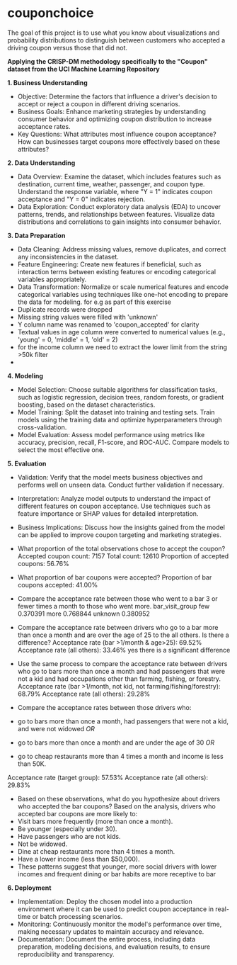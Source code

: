 # couponchoice
The goal of this project is to use what you know about visualizations and probability distributions to distinguish between customers who accepted a driving coupon versus those that did not.

**Applying the CRISP-DM methodology specifically to the "Coupon" dataset from the UCI Machine Learning Repository**

**1. Business Understanding**
- Objective: Determine the factors that influence a driver's decision to accept or reject a coupon in different driving scenarios.
- Business Goals: Enhance marketing strategies by understanding consumer behavior and optimizing coupon distribution to increase acceptance rates.
- Key Questions: What attributes most influence coupon acceptance? How can businesses target coupons more effectively based on these attributes?

**2. Data Understanding**
- Data Overview: Examine the dataset, which includes features such as destination, current time, weather, passenger, and coupon type. Understand the response variable, where "Y = 1" indicates coupon acceptance and "Y = 0" indicates rejection.
- Data Exploration: Conduct exploratory data analysis (EDA) to uncover patterns, trends, and relationships between features. Visualize data distributions and correlations to gain insights into consumer behavior.

**3. Data Preparation**
- Data Cleaning: Address missing values, remove duplicates, and correct any inconsistencies in the dataset.
- Feature Engineering: Create new features if beneficial, such as interaction terms between existing features or encoding categorical variables appropriately.
- Data Transformation: Normalize or scale numerical features and encode categorical variables using techniques like one-hot encoding to prepare the data for modeling.
for e.g as part of this exercise 
- Duplicate records were dropped
- Missing string values were filled with 'unknown'
- Y column name was renamed to 'coupon_accepted' for clarity
- Textual values in age column were converted to numerical values (e.g., 'young' = 0, 'middle' = 1, 'old' = 2)
- for the income column we need to extract the lower limit from the string >50k filter
- 
**4. Modeling**
- Model Selection: Choose suitable algorithms for classification tasks, such as logistic regression, decision trees, random forests, or gradient boosting, based on the dataset characteristics.
- Model Training: Split the dataset into training and testing sets. Train models using the training data and optimize hyperparameters through cross-validation.
- Model Evaluation: Assess model performance using metrics like accuracy, precision, recall, F1-score, and ROC-AUC. Compare models to select the most effective one.

**5. Evaluation**
- Validation: Verify that the model meets business objectives and performs well on unseen data. Conduct further validation if necessary.
- Interpretation: Analyze model outputs to understand the impact of different features on coupon acceptance. Use techniques such as feature importance or SHAP values for detailed interpretation.
- Business Implications: Discuss how the insights gained from the model can be applied to improve coupon targeting and marketing strategies.
- What proportion of the total observations chose to accept the coupon?
Accepted coupon count: 7157
Total count: 12610
Proportion of accepted coupons: 56.76%

- What proportion of bar coupons were accepted?
Proportion of bar coupons accepted: 41.00%

- Compare the acceptance rate between those who went to a bar 3 or fewer times a month to those who went more.
bar_visit_group
few        0.370391
more       0.768844
unknown    0.380952

- Compare the acceptance rate between drivers who go to a bar more than once a month and are over the age of 25 to the all others.  Is there a difference?
Acceptance rate (bar >1/month & age>25): 69.52%
Acceptance rate (all others): 33.46%
yes there is a significant difference

- Use the same process to compare the acceptance rate between drivers who go to bars more than once a month and had passengers that were not a kid and had occupations other than farming, fishing, or forestry.
Acceptance rate (bar >1/month, not kid, not farming/fishing/forestry): 68.79%
Acceptance rate (all others): 29.28%

- Compare the acceptance rates between those drivers who:

- go to bars more than once a month, had passengers that were not a kid, and were not widowed *OR*
- go to bars more than once a month and are under the age of 30 *OR*
- go to cheap restaurants more than 4 times a month and income is less than 50K.

Acceptance rate (target group): 57.53%
Acceptance rate (all others): 29.83%

- Based on these observations, what do you hypothesize about drivers who accepted the bar coupons? 
Based on the analysis, drivers who accepted bar coupons are more likely to:
- Visit bars more frequently (more than once a month).
- Be younger (especially under 30).
- Have passengers who are not kids.
- Not be widowed.
- Dine at cheap restaurants more than 4 times a month.
- Have a lower income (less than $50,000).
- These patterns suggest that younger, more social drivers with lower incomes and frequent dining or bar habits are more receptive to bar

**6. Deployment**
- Implementation: Deploy the chosen model into a production environment where it can be used to predict coupon acceptance in real-time or batch processing scenarios.
- Monitoring: Continuously monitor the model's performance over time, making necessary updates to maintain accuracy and relevance.
- Documentation: Document the entire process, including data preparation, modeling decisions, and evaluation results, to ensure reproducibility and transparency.